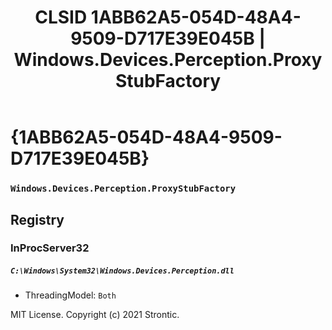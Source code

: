 ﻿---
title: "CLSID 1ABB62A5-054D-48A4-9509-D717E39E045B | Windows.Devices.Perception.ProxyStubFactory"
excerpt: What is COM-Object CLSID 1ABB62A5-054D-48A4-9509-D717E39E045B?
---

# {1ABB62A5-054D-48A4-9509-D717E39E045B}

### `Windows.Devices.Perception.ProxyStubFactory`

## Registry


### InProcServer32

##### `C:\Windows\System32\Windows.Devices.Perception.dll`
* ThreadingModel: `Both`

MIT License. Copyright (c) 2021 Strontic.


